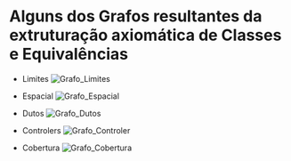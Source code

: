 
# Alguns dos Grafos resultantes da extruturação axiomática de Classes e Equivalências

* Limites
![Grafo_Limites](https://github.com/JLMenegotto/OntologiaBIM/assets/9437020/51b9b0f9-1251-40d0-a1e3-14c5be9ad3e8)

* Espacial
![Grafo_Espacial](https://github.com/JLMenegotto/OntologiaBIM/assets/9437020/44fc542a-c922-4107-802c-11bac81f0457)

* Dutos
![Grafo_Dutos](https://github.com/JLMenegotto/OntologiaBIM/assets/9437020/bfba4894-f8d0-4552-be48-ae87e47cc228)

* Controlers
![Grafo_Controler](https://github.com/JLMenegotto/OntologiaBIM/assets/9437020/2412dacc-31f9-4b53-b36f-1d6db90cbab0)

* Cobertura
![Grafo_Cobertura](https://github.com/JLMenegotto/OntologiaBIM/assets/9437020/a76bd058-a539-4456-be5d-518dfbe8f555)


